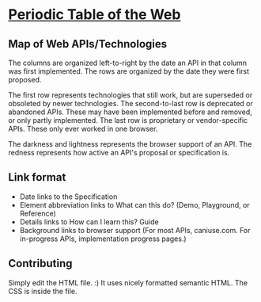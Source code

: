 # [Periodic Table of the Web](https://wwwperiodictable.surge.sh/)
## Map of Web APIs/Technologies
The columns are organized left-to-right by the date an API in that column was first implemented.
The rows are organized by the date they were first proposed.

The first row represents technologies that still work, but are superseded or obsoleted by newer technologies.
The second-to-last row is deprecated or abandoned APIs. These may have been implemented before and removed, or only partly implemented.
The last row is proprietary or vendor-specific APIs. These only ever worked in one browser.

The darkness and lightness represents the browser support of an API.
The redness represents how active an API's proposal or specification is.
## Link format
* Date links to the Specification
* Element abbreviation links to What can this do? (Demo, Playground, or Reference)
* Details links to How can I learn this? Guide
* Background links to browser support (For most APIs, caniuse.com. For in-progress APIs, implementation progress pages.)
## Contributing
Simply edit the HTML file. :)  It uses nicely formatted semantic HTML. The CSS is inside the file.
